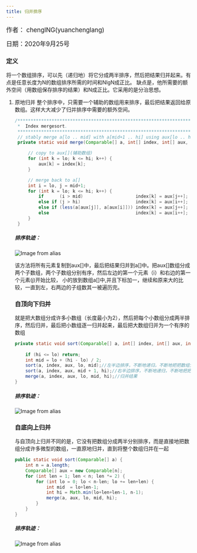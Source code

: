 ```yaml
---
title: 归并排序
---
```


<big>作者： chenglNG(yuanchenglang)</big>

<big>日期：2020年9月25号</big>

### 定义
将一个数组排序，可以先（递归地）将它分成两半排序，然后把结果归并起来。有点是任意长度为N的数组排序所需的时间和NlgN成正比。
缺点是，他所需要的额外空间（用数组保存排序的结果）和N成正比。它采用的是分治思想。


1. 原地归并
   整个排序中，只需要一个辅助的数组用来排序，最后把结果返回给原数组。这样大大减少了归并排序中需要的额外空间。
   ```java
   /***************************************************************************
    *  Index mergesort.
    ***************************************************************************/
    // stably merge a[lo .. mid] with a[mid+1 .. hi] using aux[lo .. hi]
    private static void merge(Comparable[] a, int[] index, int[] aux, int lo, int mid, int hi) {

        // copy to aux[](辅助数组)
        for (int k = lo; k <= hi; k++) {
            aux[k] = index[k]; 
        }

        // merge back to a[]
        int i = lo, j = mid+1;
        for (int k = lo; k <= hi; k++) {
            if      (i > mid)                    index[k] = aux[j++];
            else if (j > hi)                     index[k] = aux[i++];
            else if (less(a[aux[j]], a[aux[i]])) index[k] = aux[j++];
            else                                 index[k] = aux[i++];
        }
    }
   ```
   ##### 排序轨迹：

   ![Image from alias](~@images/code/merge.png)

   该方法将所有元素复制到aux[]中，最后把结果归并到a[]中。把aux[]数组分成两个子数组，两个子数组分别有序，然后左边的第一个元素（i）和右边的第一个元素(j)开始比较，
   小的放到数组a[]中,并且下标加一，继续和原来大的比较，一直到左，右两边的子组数其一被遍历完。
   

   ### 自顶向下归并

    就是把大数组分成许多小数组（长度最小为2），然后把每个小数组分成两半排序，然后归并，最后把小数组逐一归并起来，最后把大数组归并为一个有序的数组

    ```java
    private static void sort(Comparable[] a, int[] index, int[] aux, int lo, int hi) {
      
        if (hi <= lo) return;
        int mid = lo + (hi - lo) / 2;
        sort(a, index, aux, lo, mid);//左半边排序，不断地递归，不断地把把数组分成小数组
        sort(a, index, aux, mid + 1, hi);//右半边排序，不断地递归，不断地把把数组分成小数组
        merge(a, index, aux, lo, mid, hi);//归并结果
    }

   ```
   ##### 排序轨迹：
    
   ![Image from alias](~@images/code/mergesortTD.png)

   ### 自底向上归并
    与自顶向上归并不同的是，它没有把数组分成两半分别排序，而是直接地把数组分成许多微型的数组，一直原地归并，直到将整个数组归并在一起
    ```java
    public static void sort(Comparable[] a) {
        int n = a.length;
        Comparable[] aux = new Comparable[n];
        for (int len = 1; len < n; len *= 2) {
            for (int lo = 0; lo < n-len; lo += len+len) {
                int mid  = lo+len-1;
                int hi = Math.min(lo+len+len-1, n-1);
                merge(a, aux, lo, mid, hi);
            }
        }
    }
    ```

    ##### 排序轨迹：

    ![Image from alias](~@images/code/mergesortBU.png)
    
